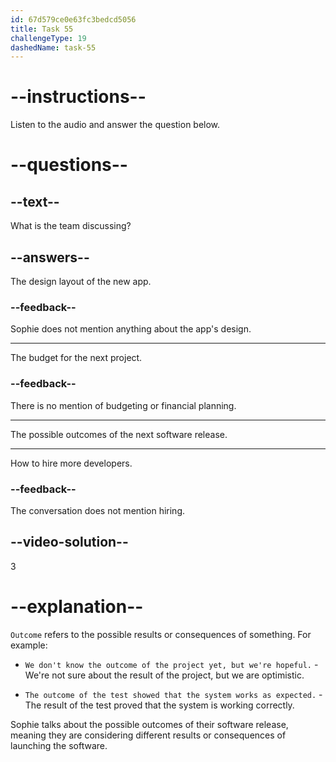 ```yaml
---
id: 67d579ce0e63fc3bedcd5056
title: Task 55
challengeType: 19
dashedName: task-55
---
```


<!-- (Audio) Sophie: Hi, James. We're discussing some of the possible outcomes for our next software release. -->

# --instructions--

Listen to the audio and answer the question below.

# --questions--

## --text--

What is the team discussing?

## --answers--

The design layout of the new app.

### --feedback--

Sophie does not mention anything about the app's design.

---

The budget for the next project.

### --feedback--

There is no mention of budgeting or financial planning.

---

The possible outcomes of the next software release.

---

How to hire more developers.

### --feedback--

The conversation does not mention hiring.

## --video-solution--

3

# --explanation--

`Outcome` refers to the possible results or consequences of something. For example:

- `We don't know the outcome of the project yet, but we're hopeful.` - We're not sure about the result of the project, but we are optimistic.

- `The outcome of the test showed that the system works as expected.` - The result of the test proved that the system is working correctly.

Sophie talks about the possible outcomes of their software release, meaning they are considering different results or consequences of launching the software.
